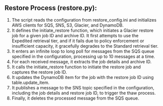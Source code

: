 ## Restore Process (restore.py):
1. The script reads the configuration from restore_config.ini and initializes AWS clients for SQS, SNS, S3, Glacier, and DynamoDB.
2. It defines the initiate_restore function, which initiates a Glacier restore job for a given job ID and archive ID. It first attempts to use the Expedited retrieval tier, and if it fails due to policy enforcement or insufficient capacity, it gracefully degrades to the Standard retrieval tier. 
3. It enters an infinite loop to long poll for messages from the SQS queue specified in the configuration, processing up to 10 messages at a time. 
4. For each received message, it extracts the job details and archive ID.
5. It calls the initiate_restore function to initiate the restore job and captures the restore job ID. 
6. It updates the DynamoDB item for the job with the restore job ID using table.update_item. 
7. It publishes a message to the SNS topic specified in the configuration, including the job details and restore job ID, to trigger the thaw process. 
8. Finally, it deletes the processed message from the SQS queue.